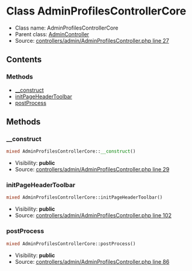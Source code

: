 Class AdminProfilesControllerCore
=====================





* Class name: AdminProfilesControllerCore
* Parent class: [AdminController](class.AdminControllerCore.md)
* Source: [controllers/admin/AdminProfilesController.php line 27](https://github.com/PrestaShop/PrestaShop/blob/1.6.0.13/controllers/admin/AdminProfilesController.php#L27)


Contents
--------



### Methods

* [__construct](#method-__construct)
* [initPageHeaderToolbar](#method-initPageHeaderToolbar)
* [postProcess](#method-postProcess)






Methods
-------


### <a name="method-__construct"></a>__construct

```php
mixed AdminProfilesControllerCore::__construct()
```





* Visibility: **public**
* Source: [controllers/admin/AdminProfilesController.php line 29](https://github.com/PrestaShop/PrestaShop/blob/1.6.0.13/controllers/admin/AdminProfilesController.php#L29)




### <a name="method-initPageHeaderToolbar"></a>initPageHeaderToolbar

```php
mixed AdminProfilesControllerCore::initPageHeaderToolbar()
```





* Visibility: **public**
* Source: [controllers/admin/AdminProfilesController.php line 102](https://github.com/PrestaShop/PrestaShop/blob/1.6.0.13/controllers/admin/AdminProfilesController.php#L102)




### <a name="method-postProcess"></a>postProcess

```php
mixed AdminProfilesControllerCore::postProcess()
```





* Visibility: **public**
* Source: [controllers/admin/AdminProfilesController.php line 86](https://github.com/PrestaShop/PrestaShop/blob/1.6.0.13/controllers/admin/AdminProfilesController.php#L86)



